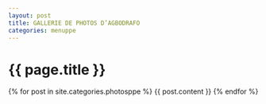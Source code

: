 ```yaml
---
layout: post
title: GALLERIE DE PHOTOS D’AGBODRAFO
categories: menuppe
---
```


{{ page.title }}
================
<div id="sliderFrame" markdown="1">
<div id="slider" markdown="1">
{% for post in site.categories.photosppe %}
 {{ post.content }}
{% endfor %}
</div>
</div>